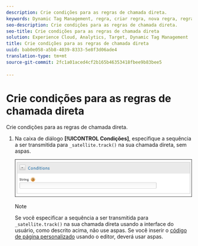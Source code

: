 ```yaml
---
description: Crie condições para as regras de chamada direta.
keywords: Dynamic Tag Management, regra, criar regra, nova regra, regra de chamada direta
seo-description: Crie condições para as regras de chamada direta.
seo-title: Crie condições para as regras de chamada direta
solution: Experience Cloud, Analytics, Target, Dynamic Tag Management
title: Crie condições para as regras de chamada direta
uuid: bab0e058-a5b8-4039-8333-5e8f3d06ade4
translation-type: tm+mt
source-git-commit: 2fc1a01aced4cf2b165b46353418fbee9b83bee5

---
```



# Crie condições para as regras de chamada direta

Crie condições para as regras de chamada direta.

1. Na caixa de diálogo **[!UICONTROL Condições]**, especifique a sequência a ser transmitida para `_satellite.track()` na sua chamada direta, sem aspas.

   ![](assets/conditions-direct-call.png)

   >[!NOTE]
   >
   >Se você especificar a sequência a ser transmitida para `_satellite.track()` na sua chamada direta usando a interface do usuário, como descrito acima, não use aspas. Se você inserir o [código de página personalizado](/help/implement/c-implement-with-dtm/c-aa-tool/customize-page-code.md) usando o editor, deverá usar aspas.

